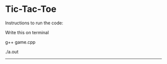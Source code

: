 # Tic-Tac-Toe

Instructions to run the code:

Write this on terminal

g++ game.cpp

./a.out
********************************************************************************************************************************************************************************
